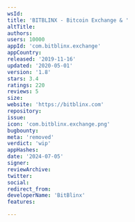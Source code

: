 ```yaml
---
wsId: 
title: 'BITBLINX - Bitcoin Exchange & '
altTitle: 
authors: 
users: 10000
appId: 'com.bitblinx.exchange'
appCountry: 
released: '2019-11-16'
updated: '2020-05-01'
version: '1.8'
stars: 3.4
ratings: 220
reviews: 5
size: 
website: 'https://bitblinx.com'
repository: 
issue: 
icon: 'com.bitblinx.exchange.png'
bugbounty: 
meta: 'removed'
verdict: 'wip'
appHashes: 
date: '2024-07-05'
signer: 
reviewArchive: 
twitter: 
social: 
redirect_from: 
developerName: 'BitBlinx'
features: 

---
```


